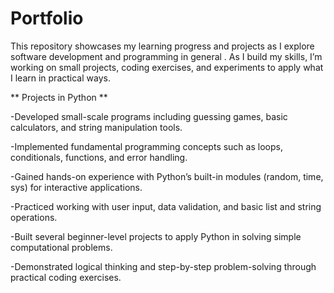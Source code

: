 # Portfolio
This repository showcases my learning progress and projects as I explore software development and programming in general . As I build my skills, I’m working on small projects, coding exercises, and experiments to apply what I learn in practical ways.

** Projects in Python **

-Developed small-scale programs including guessing games, basic calculators, and string manipulation tools.

-Implemented fundamental programming concepts such as loops, conditionals, functions, and error handling.

-Gained hands-on experience with Python’s built-in modules (random, time, sys) for interactive applications.

-Practiced working with user input, data validation, and basic list and string operations.

-Built several beginner-level projects to apply Python in solving simple computational problems.

-Demonstrated logical thinking and step-by-step problem-solving through practical coding exercises.
